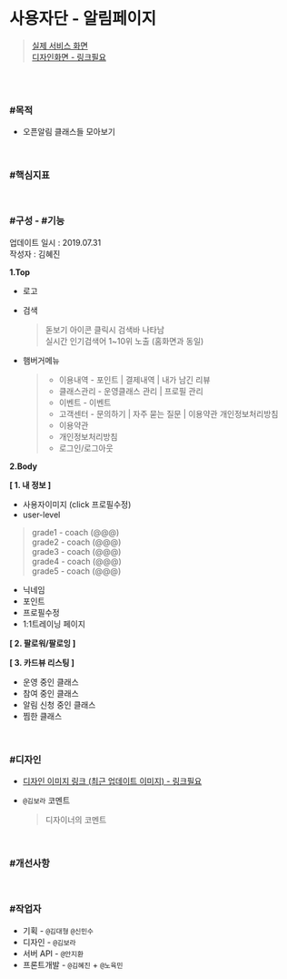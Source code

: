 # 사용자단 - 알림페이지

> [실제 서비스 화면](https://www.modooclass.net/class/user/mypage)  
> [디자인화면 - 링크필요]() 

<br><br>

### #목적
- 오픈알림 클래스들 모아보기
<br>

### #핵심지표

<br>

### #구성 - #기능
업데이트 일시 : 2019.07.31  
작성자 : 김혜진

**1.Top**  

- 로고
- 검색
	> 돋보기 아이콘 클릭시 검색바 나타남  
	> 실시간 인기검색어 1~10위 노출 (홈화면과 동일)

- 햄버거메뉴
	> - 이용내역 - 포인트 | 결제내역 | 내가 남긴 리뷰  
	> - 클래스관리 - 운영클래스 관리 | 프로필 관리  
	> - 이벤트 - 이벤트  
	> - 고객센터 - 문의하기 | 자주 묻는 질문 | 이용약관 개인정보처리방침  
	> - 이용약관  
	> - 개인정보처리방침  
	> - 로그인/로그아웃  

**2.Body**  

**[ 1. 내 정보 ]**
- 사용자이미지 (click 프로필수정)
- user-level
> grade1 -  coach (@@@)  
> grade2 -  coach (@@@)  
> grade3 -  coach (@@@)  
> grade4 -  coach (@@@)  
> grade5 -  coach (@@@)  

- 닉네임
- 포인트
- 프로필수정
- 1:1트레이닝 페이지

**[ 2. 팔로워/팔로잉 ]**

**[ 3. 카드뷰 리스팅 ]**

- 운영 중인 클래스
- 참여 중인 클래스
- 알림 신청 중인 클래스
- 찜한 클래스


<br>

### #디자인

- [디자인 이미지 링크 (최근 업데이트 이미지) - 링크필요]()

- `@김보라`  코멘트

  > 디자이너의 코멘트

<br>

### #개선사항


<br>

### #작업자

- 기획 - `@김대형` `@신민수`
- 디자인 - `@김보라`
- 서버 API - `@안지환`
- 프론트개발 - `@김혜진`  + `@노육민`


